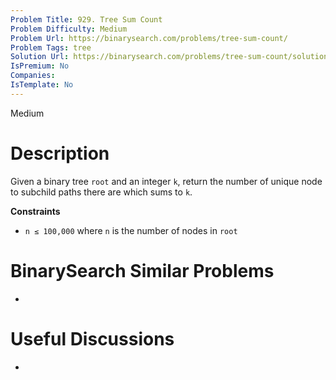 ```yaml
---
Problem Title: 929. Tree Sum Count
Problem Difficulty: Medium
Problem Url: https://binarysearch.com/problems/tree-sum-count/
Problem Tags: tree
Solution Url: https://binarysearch.com/problems/tree-sum-count/solutions/
IsPremium: No
Companies: 
IsTemplate: No
---
```


<span style="color: ;">Medium</span>

# Description

Given a binary tree `root` and an integer `k`, return the number of unique node to subchild paths there are which sums to `k`.

**Constraints**
- `n ≤ 100,000` where `n` is the number of nodes in `root`

# BinarySearch Similar Problems

- []()

# Useful Discussions

- []()
